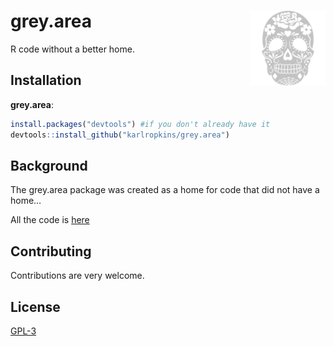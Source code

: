 
<!-- README.md is generated from README.Rmd. Please edit that file -->

# grey.area <img src="man/figures/logo.png" align="right" alt="" width="120" />

<!-- badges: start -->
<!-- badges: end -->

R code without a better home.

## Installation

**grey.area**:

``` r
install.packages("devtools") #if you don't already have it
devtools::install_github("karlropkins/grey.area")
```

## Background

The grey.area package was created as a home for code that did not have a
home…

All the code is [here](https://github.com/karlropkins/grey.area)

## Contributing

Contributions are very welcome.

## License

[GPL-3](https://www.r-project.org/Licenses/GPL-3)
